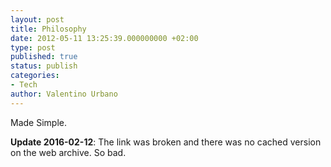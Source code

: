 ```yaml
---
layout: post
title: Philosophy
date: 2012-05-11 13:25:39.000000000 +02:00
type: post
published: true
status: publish
categories:
- Tech
author: Valentino Urbano 
---
```


Made Simple.


**Update 2016-02-12**: The link was broken and there was no cached version on the web archive. So bad.